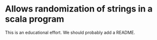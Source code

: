 # Allows randomization of strings in a scala program 

This is an educational effort.  We should probably add a README.

